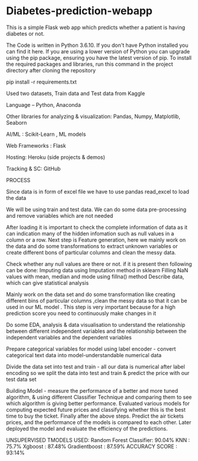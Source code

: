 # Diabetes-prediction-webapp
This is a simple Flask web app which predicts whether a patient is having diabetes or not.


The Code is written in Python 3.6.10. If you don't have Python installed you can find it here. If you are using a lower version of Python you can upgrade using the pip package, ensuring you have the latest version of pip. To install the required packages and libraries, run this command in the project directory after cloning the repository

pip install -r requirements.txt

Used two datasets, Train data and Test data from Kaggle

Language – Python, Anaconda

Other libraries for analyzing & visualization: Pandas, Numpy, Matplotlib, Seaborn

AI/ML : Scikit-Learn , ML models

Web Frameworks : Flask

Hosting: Heroku (side projects & demos)

Tracking & SC: GitHub









PROCESS

Since data is in form of excel file we have to use pandas read_excel to load the data

We will be using train and test data. We can do some data pre-processing and remove variables which are not needed

After loading it is important to check the complete information of data as it can indication many of the hidden infomation such as null values in a column or a row. Next step is Feature generation, here we mainly work on the data and do some transformations to extract unknown variables or create different bons of particular columns and clean the messy data.

Check whether any null values are there or not. if it is present then following can be done: Imputing data using Imputation method in sklearn Filling NaN values with mean, median and mode using fillna() method Describe data, which can give statistical analysis

Mainly work on the data set and do some transformation like creating different bins of particular columns ,clean the messy data so that it can be used in our ML model . This step is very important because for a high prediction score you need to continuously make changes in it

Do some EDA, analysis & data visualisation to understand the relationship between different independent variables and the relationship between the independent variables and the dependent variables

Prepare categorical variables for model using label encoder - convert categorical text data into model-understandable numerical data

Divide the data set into test and train - all our data is numerical after label encoding so we split the data into test and train & predict the price with our test data set

Building Model - measure the performance of a better and more tuned algorithm, & using different Classifier Technique and comparing them to see which algorithm is giving better performance. Evaluated various models for computing expected future prices and classifying whether this is the best time to buy the ticket. Finally after the above steps. Predict the air tickets prices, and the performance of the models is compared to each other. Later deployed the model and evaluate the efficiency of the predictions.

UNSUPERVISED TMODELS USED: Random Forest Classifier: 90.04% KNN : 75.7% Xgboost : 87.48% Gradientboost : 87.59% ACCURACY SCORE : 93:14%
